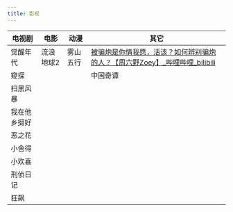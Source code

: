 ```yaml
---
title: 影视
---
```


| 电视剧       | 电影 | 动漫     | 其它                                                                                                                      |
|--------------|------|----------|---------------------------------------------------------------------------------------------------------------------------|
| 觉醒年代     |   流浪地球2   | 雾山五行 | [被骗炮是你情我愿，活该？如何辨别骗炮的人？【周六野Zoey】_哔哩哔哩_bilibili](https://www.bilibili.com/video/BV1ZA411A7Z5) |
| 窥探         |      |          |中国奇谭|
| 扫黑风暴     |      |          |                                                                                                                           |
| 我在他乡挺好 |      |          |                                                                                                                           |
| 恶之花       |      |          |                                                                                                                           |
| 小舍得       |      |          |                                                                                                                           |
| 小欢喜       |      |          |                                                                                                                           |
| 刑侦日记     |      |          |                                                                                                                           |
| 狂飙|      |          |                                                                                                                           |
